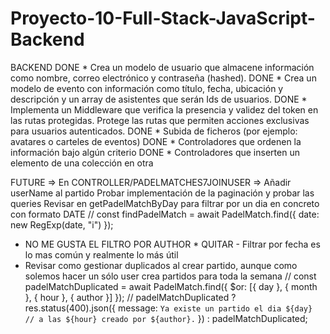 # Proyecto-10-Full-Stack-JavaScript-Backend

BACKEND
DONE	* Crea un modelo de usuario que almacene información como nombre, correo electrónico y contraseña (hashed).
DONE	* Crea un modelo de evento con información como título, fecha, ubicación y descripción y un array de 
		asistentes que serán Ids de usuarios.
DONE	* Implementa un Middleware que verifica la presencia y validez del token en las rutas protegidas. 
		Protege las rutas que permiten acciones exclusivas para usuarios autenticados.
DONE	* Subida de ficheros (por ejemplo: avatares o carteles de eventos)
DONE	* Controladores que ordenen la información bajo algún criterio
DONE 	* Controladores que inserten un elemento de una colección en otra

FUTURE =>
En CONTROLLER/PADELMATCHES7JOINUSER => Añadir userName al partido
Probar implementación de la paginación y probar las queries
Revisar en getPadelMatchByDay para filtrar por un dia en concreto con formato DATE
// const findPadelMatch = await PadelMatch.find({ date: new RegExp(date, "i") });

* NO ME GUSTA EL FILTRO POR AUTHOR * QUITAR - Filtrar por fecha es lo mas común y realmente lo más útil
* Revisar como gestionar duplicados al crear partido, aunque como solemos hacer un sólo user crea partidos para toda la semana
        // const padelMatchDuplicated = await PadelMatch.find({ $or: [{ day }, { month }, { hour }, { author }] });
        // padelMatchDuplicated ? res.status(400).json({ message: `Ya existe un partido el dia ${day} 
	// a las ${hour} creado por ${author}.` }) : padelMatchDuplicated;
